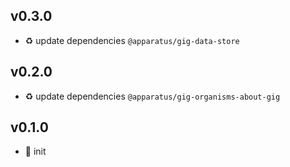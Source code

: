 ## v0.3.0

* ♻️ update dependencies `@apparatus/gig-data-store`

## v0.2.0

* ♻️ update dependencies `@apparatus/gig-organisms-about-gig`

## v0.1.0

* 🐣 init
